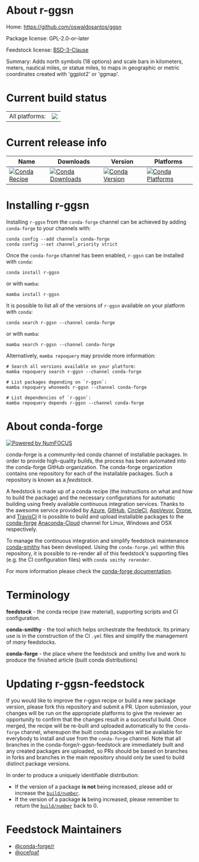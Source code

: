 About r-ggsn
============

Home: https://github.com/oswaldosantos/ggsn

Package license: GPL-2.0-or-later

Feedstock license: [BSD-3-Clause](https://github.com/conda-forge/r-ggsn-feedstock/blob/main/LICENSE.txt)

Summary: Adds north symbols (18 options) and scale bars in kilometers, meters, nautical miles, or statue miles, to maps in geographic or metric coordinates created with 'ggplot2' or 'ggmap'.

Current build status
====================


<table><tr><td>All platforms:</td>
    <td>
      <a href="https://dev.azure.com/conda-forge/feedstock-builds/_build/latest?definitionId=7316&branchName=main">
        <img src="https://dev.azure.com/conda-forge/feedstock-builds/_apis/build/status/r-ggsn-feedstock?branchName=main">
      </a>
    </td>
  </tr>
</table>

Current release info
====================

| Name | Downloads | Version | Platforms |
| --- | --- | --- | --- |
| [![Conda Recipe](https://img.shields.io/badge/recipe-r--ggsn-green.svg)](https://anaconda.org/conda-forge/r-ggsn) | [![Conda Downloads](https://img.shields.io/conda/dn/conda-forge/r-ggsn.svg)](https://anaconda.org/conda-forge/r-ggsn) | [![Conda Version](https://img.shields.io/conda/vn/conda-forge/r-ggsn.svg)](https://anaconda.org/conda-forge/r-ggsn) | [![Conda Platforms](https://img.shields.io/conda/pn/conda-forge/r-ggsn.svg)](https://anaconda.org/conda-forge/r-ggsn) |

Installing r-ggsn
=================

Installing `r-ggsn` from the `conda-forge` channel can be achieved by adding `conda-forge` to your channels with:

```
conda config --add channels conda-forge
conda config --set channel_priority strict
```

Once the `conda-forge` channel has been enabled, `r-ggsn` can be installed with `conda`:

```
conda install r-ggsn
```

or with `mamba`:

```
mamba install r-ggsn
```

It is possible to list all of the versions of `r-ggsn` available on your platform with `conda`:

```
conda search r-ggsn --channel conda-forge
```

or with `mamba`:

```
mamba search r-ggsn --channel conda-forge
```

Alternatively, `mamba repoquery` may provide more information:

```
# Search all versions available on your platform:
mamba repoquery search r-ggsn --channel conda-forge

# List packages depending on `r-ggsn`:
mamba repoquery whoneeds r-ggsn --channel conda-forge

# List dependencies of `r-ggsn`:
mamba repoquery depends r-ggsn --channel conda-forge
```


About conda-forge
=================

[![Powered by
NumFOCUS](https://img.shields.io/badge/powered%20by-NumFOCUS-orange.svg?style=flat&colorA=E1523D&colorB=007D8A)](https://numfocus.org)

conda-forge is a community-led conda channel of installable packages.
In order to provide high-quality builds, the process has been automated into the
conda-forge GitHub organization. The conda-forge organization contains one repository
for each of the installable packages. Such a repository is known as a *feedstock*.

A feedstock is made up of a conda recipe (the instructions on what and how to build
the package) and the necessary configurations for automatic building using freely
available continuous integration services. Thanks to the awesome service provided by
[Azure](https://azure.microsoft.com/en-us/services/devops/), [GitHub](https://github.com/),
[CircleCI](https://circleci.com/), [AppVeyor](https://www.appveyor.com/),
[Drone](https://cloud.drone.io/welcome), and [TravisCI](https://travis-ci.com/)
it is possible to build and upload installable packages to the
[conda-forge](https://anaconda.org/conda-forge) [Anaconda-Cloud](https://anaconda.org/)
channel for Linux, Windows and OSX respectively.

To manage the continuous integration and simplify feedstock maintenance
[conda-smithy](https://github.com/conda-forge/conda-smithy) has been developed.
Using the ``conda-forge.yml`` within this repository, it is possible to re-render all of
this feedstock's supporting files (e.g. the CI configuration files) with ``conda smithy rerender``.

For more information please check the [conda-forge documentation](https://conda-forge.org/docs/).

Terminology
===========

**feedstock** - the conda recipe (raw material), supporting scripts and CI configuration.

**conda-smithy** - the tool which helps orchestrate the feedstock.
                   Its primary use is in the construction of the CI ``.yml`` files
                   and simplify the management of *many* feedstocks.

**conda-forge** - the place where the feedstock and smithy live and work to
                  produce the finished article (built conda distributions)


Updating r-ggsn-feedstock
=========================

If you would like to improve the r-ggsn recipe or build a new
package version, please fork this repository and submit a PR. Upon submission,
your changes will be run on the appropriate platforms to give the reviewer an
opportunity to confirm that the changes result in a successful build. Once
merged, the recipe will be re-built and uploaded automatically to the
`conda-forge` channel, whereupon the built conda packages will be available for
everybody to install and use from the `conda-forge` channel.
Note that all branches in the conda-forge/r-ggsn-feedstock are
immediately built and any created packages are uploaded, so PRs should be based
on branches in forks and branches in the main repository should only be used to
build distinct package versions.

In order to produce a uniquely identifiable distribution:
 * If the version of a package **is not** being increased, please add or increase
   the [``build/number``](https://docs.conda.io/projects/conda-build/en/latest/resources/define-metadata.html#build-number-and-string).
 * If the version of a package **is** being increased, please remember to return
   the [``build/number``](https://docs.conda.io/projects/conda-build/en/latest/resources/define-metadata.html#build-number-and-string)
   back to 0.

Feedstock Maintainers
=====================

* [@conda-forge/r](https://github.com/conda-forge/r/)
* [@ocefpaf](https://github.com/ocefpaf/)

